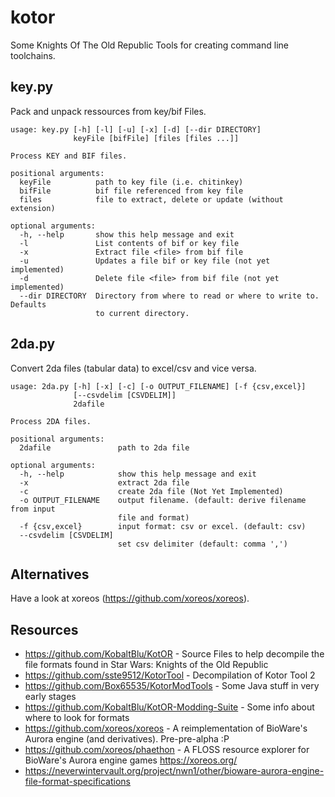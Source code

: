# kotor
Some Knights Of The Old Republic Tools for creating command line toolchains.

## key.py

Pack and unpack ressources from key/bif Files. 

```
usage: key.py [-h] [-l] [-u] [-x] [-d] [--dir DIRECTORY]
              keyFile [bifFile] [files [files ...]]

Process KEY and BIF files.

positional arguments:
  keyFile          path to key file (i.e. chitinkey)
  bifFile          bif file referenced from key file
  files            file to extract, delete or update (without extension)

optional arguments:
  -h, --help       show this help message and exit
  -l               List contents of bif or key file
  -x               Extract file <file> from bif file
  -u               Updates a file bif or key file (not yet implemented)
  -d               Delete file <file> from bif file (not yet implemented)
  --dir DIRECTORY  Directory from where to read or where to write to. Defaults
                   to current directory.
```


## 2da.py

Convert 2da files (tabular data) to excel/csv and vice versa.

```
usage: 2da.py [-h] [-x] [-c] [-o OUTPUT_FILENAME] [-f {csv,excel}]
              [--csvdelim [CSVDELIM]]
              2dafile

Process 2DA files.

positional arguments:
  2dafile               path to 2da file

optional arguments:
  -h, --help            show this help message and exit
  -x                    extract 2da file
  -c                    create 2da file (Not Yet Implemented)
  -o OUTPUT_FILENAME    output filename. (default: derive filename from input
                        file and format)
  -f {csv,excel}        input format: csv or excel. (default: csv)
  --csvdelim [CSVDELIM]
                        set csv delimiter (default: comma ',')
```

## Alternatives

Have a look at xoreos (https://github.com/xoreos/xoreos).


## Resources

* https://github.com/KobaltBlu/KotOR - Source Files to help decompile the file formats found in Star Wars: Knights of the Old Republic
* https://github.com/sste9512/KotorTool - Decompilation of Kotor Tool 2
* https://github.com/Box65535/KotorModTools - Some Java stuff in very early stages
* https://github.com/KobaltBlu/KotOR-Modding-Suite - Some info about where to look for formats
* https://github.com/xoreos/xoreos - A reimplementation of BioWare's Aurora engine (and derivatives). Pre-pre-alpha :P
* https://github.com/xoreos/phaethon - A FLOSS resource explorer for BioWare's Aurora engine games https://xoreos.org/
* https://neverwintervault.org/project/nwn1/other/bioware-aurora-engine-file-format-specifications



